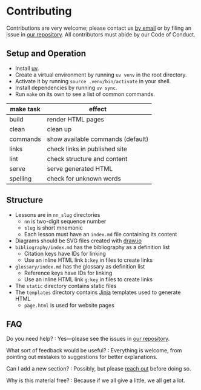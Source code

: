 # Contributing

Contributions are very welcome;
please contact us [by email][email] or by filing an issue in [our repository][repo].
All contributors must abide by our Code of Conduct.

## Setup and Operation

-   Install [uv][uv].
-   Create a virtual environment by running `uv venv` in the root directory.
-   Activate it by running `source .venv/bin/activate` in your shell.
-   Install dependencies by running `uv sync`.
-   Run `make` on its own to see a list of common commands.

| make task | effect                            |
| --------- | ----------------------------------|
| build     | render HTML pages                 |
| clean     | clean up                          |
| commands  | show available commands (default) |
| links     | check links in published site     |
| lint      | check structure and content       |
| serve     | serve generated HTML              |
| spelling  | check for unknown words           |

## Structure

-   Lessons are in `nn_slug` directories
    -   `nn` is two-digit sequence number
    -   `slug` is short mnemonic
    -   Each lesson must have an `index.md` file containing its content
-   Diagrams should be SVG files created with [draw.io][draw-io]
-   `bibliography/index.md` has the bibliography as a definition list
    -   Citation keys have IDs for linking
    -   Use an inline HTML link `b:key` in files to create links
-   `glossary/index.md` has the glossary as definition list
    -   Reference keys have IDs for linking
    -   Use an inline HTML link `g:key` in files to create links
-   The `static` directory contains static files
-   The `templates` directory contains [Jinja][jinja] templates used to generate HTML
    -   `page.html` is used for website pages

## FAQ

Do you need help?
:   Yes—please see the issues in [our repository][repo].

What sort of feedback would be useful?
:   Everything is welcome,
    from pointing out mistakes to suggestions for better explanations.

Can I add a new section?
:   Possibly, but please [reach out][email] before doing so.

Why is this material free?
:   Because if we all give a little, we all get a lot.

[draw-io]: https://www.drawio.com/
[email]: mailto:gvwilson@third-bit.com
[jinja]: https://jinja.palletsprojects.com/
[repo]: https://github.com/gvwilson/change
[uv]: https://github.com/astral-sh/uv

